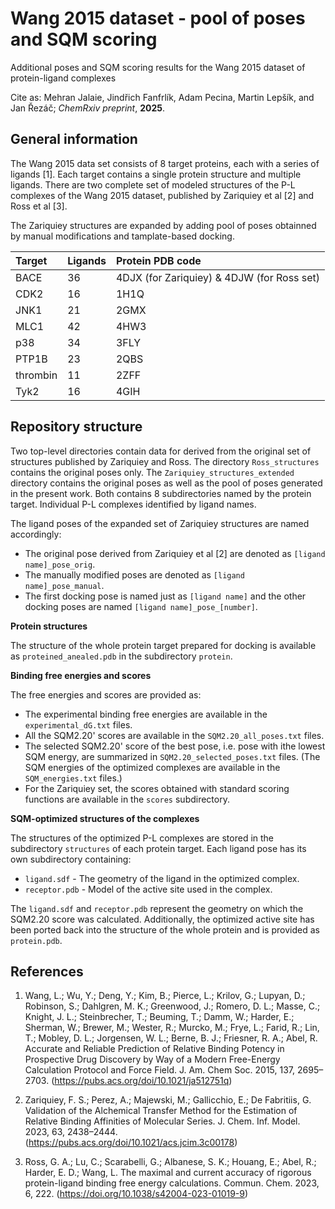 Wang 2015 dataset - pool of poses and SQM scoring
=================================================

Additional poses and SQM scoring results for the Wang 2015 dataset of protein-ligand complexes

Cite as: Mehran Jalaie, Jindřich Fanfrlík, Adam Pecina, Martin Lepšík, and Jan Řezáč; *ChemRxiv preprint*, **2025**.

General information
-------------------

The Wang 2015 data set consists of 8 target proteins, each with a series of ligands [1]. Each target contains a single protein structure and multiple ligands. There are two complete set of modeled structures of the P-L complexes of the Wang 2015 dataset, published by Zariquiey et al [2] and Ross et al [3]. 

The Zariquiey structures are expanded by adding pool of poses obtainned by manual modifications and tamplate-based docking. 

| Target   | Ligands | Protein PDB code                           | 
| :------- | :------ | :----------------------------------------- |
| BACE     | 36      | 4DJX (for Zariquiey) & 4DJW (for Ross set) |
| CDK2     | 16      | 1H1Q                                       |
| JNK1     | 21      | 2GMX                                       |
| MLC1     | 42      | 4HW3                                       |
| p38      | 34      | 3FLY                                       |
| PTP1B    | 23      | 2QBS                                       |
| thrombin | 11      | 2ZFF                                       |
| Tyk2     | 16      | 4GIH                                       |


Repository structure
--------------------

Two top-level directories contain data for derived from the original set of structures published by Zariquiey and Ross. The directory `Ross_structures` contains the original poses only. The `Zariquiey_structures_extended` directory contains the original poses as well as the pool of poses generated in the present work. Both contains 8 subdirectories named by the protein target. Individual P-L complexes identified by ligand names.

The ligand poses of the expanded set of Zariquiey structures are named accordingly:
- The original pose derived from Zariquiey et al [2] are denoted as `[ligand name]_pose_orig`.
- The manually modified poses are denoted as `[ligand name]_pose_manual`.
- The first docking pose is named just as `[ligand name]` and the other docking poses are named `[ligand name]_pose_[number]`.

**Protein structures**

The structure of the whole protein target prepared for docking is available as `proteined_anealed.pdb` in the subdirectory `protein`.

**Binding free energies and scores**

The free energies and scores are provided as:
- The experimental binding free energies are available in the `experimental_dG.txt` files.
- All the SQM2.20' scores are  available in the `SQM2.20_all_poses.txt` files.
- The selected SQM2.20' score of the best pose, i.e. pose with ithe lowest SQM energy, are summarized in `SQM2.20_selected_poses.txt` files. (The SQM energies of the optimized complexes are available in the `SQM_energies.txt` files.)
- For the Zariquiey set, the scores obtained with standard scoring functions are available in the `scores` subdirectory.

**SQM-optimized structures of the complexes**

The structures of the optimized P-L complexes are stored in the subdirectory `structures` of each protein target. Each ligand pose has its own subdirectory containing: 
- `ligand.sdf` - The geometry of the ligand in the optimized complex. 
- `receptor.pdb` - Model of the active site used in the complex.

The `ligand.sdf` and `receptor.pdb` represent the geometry on which the SQM2.20 score was calculated. Additionally, the optimized active site has been ported back into the structure of the whole protein and is provided as `protein.pdb`.

References
----------
1) Wang, L.; Wu, Y.; Deng, Y.; Kim, B.; Pierce, L.; Krilov, G.; Lupyan, D.; Robinson, S.; Dahlgren, M. K.; Greenwood, J.; Romero, D. L.; Masse, C.; Knight, J. L.; Steinbrecher, T.; Beuming, T.; Damm, W.; Harder, E.; Sherman, W.; Brewer, M.; Wester, R.; Murcko, M.; Frye, L.; Farid, R.; Lin, T.; Mobley, D. L.; Jorgensen, W. L.; Berne, B. J.; Friesner, R. A.; Abel, R. Accurate and Reliable Prediction of Relative Binding Potency in Prospective Drug Discovery by Way of a Modern Free-Energy Calculation Protocol and Force Field. J. Am. Chem Soc. 2015, 137, 2695–2703. (https://pubs.acs.org/doi/10.1021/ja512751q)

2) Zariquiey, F. S.; Perez, A.; Majewski, M.; Gallicchio, E.; De Fabritiis, G. Validation of the Alchemical Transfer Method for the Estimation of Relative Binding Affinities of Molecular Series. J. Chem. Inf. Model. 2023, 63, 2438–2444. (https://pubs.acs.org/doi/10.1021/acs.jcim.3c00178)

3) Ross, G. A.; Lu, C.; Scarabelli, G.; Albanese, S. K.; Houang, E.; Abel, R.; Harder, E. D.; Wang, L. The maximal and current accuracy of rigorous protein-ligand binding free energy calculations. Commun. Chem. 2023, 6, 222. (https://doi.org/10.1038/s42004-023-01019-9)
